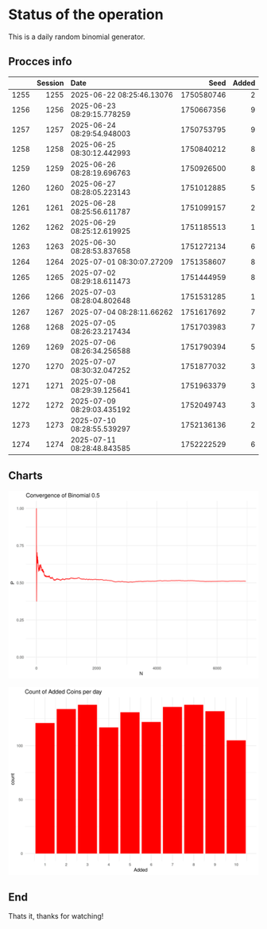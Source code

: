 # Status of the operation
  
  This is a daily random binomial generator.
  
## Procces info

|     | Session|Date                       |       Seed| Added|
|:----|-------:|:--------------------------|----------:|-----:|
|1255 |    1255|2025-06-22 08:25:46.13076  | 1750580746|     2|
|1256 |    1256|2025-06-23 08:29:15.778259 | 1750667356|     9|
|1257 |    1257|2025-06-24 08:29:54.948003 | 1750753795|     9|
|1258 |    1258|2025-06-25 08:30:12.442993 | 1750840212|     8|
|1259 |    1259|2025-06-26 08:28:19.696763 | 1750926500|     8|
|1260 |    1260|2025-06-27 08:28:05.223143 | 1751012885|     5|
|1261 |    1261|2025-06-28 08:25:56.611787 | 1751099157|     2|
|1262 |    1262|2025-06-29 08:25:12.619925 | 1751185513|     1|
|1263 |    1263|2025-06-30 08:28:53.837658 | 1751272134|     6|
|1264 |    1264|2025-07-01 08:30:07.27209  | 1751358607|     8|
|1265 |    1265|2025-07-02 08:29:18.611473 | 1751444959|     8|
|1266 |    1266|2025-07-03 08:28:04.802648 | 1751531285|     1|
|1267 |    1267|2025-07-04 08:28:11.66262  | 1751617692|     7|
|1268 |    1268|2025-07-05 08:26:23.217434 | 1751703983|     7|
|1269 |    1269|2025-07-06 08:26:34.256588 | 1751790394|     5|
|1270 |    1270|2025-07-07 08:30:32.047252 | 1751877032|     3|
|1271 |    1271|2025-07-08 08:29:39.125641 | 1751963379|     3|
|1272 |    1272|2025-07-09 08:29:03.435192 | 1752049743|     3|
|1273 |    1273|2025-07-10 08:28:55.539297 | 1752136136|     2|
|1274 |    1274|2025-07-11 08:28:48.843585 | 1752222529|     6|

## Charts 

![](charts/plot1.png)

![](charts/plot2.png)

## End

Thats it, thanks for watching!
